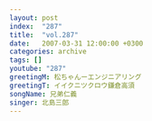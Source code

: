```yaml
---
layout: post
index:  "287"
title:  "vol.287"
date:   2007-03-31 12:00:00 +0300
categories: archive
tags: []
youtube: "287"
greetingM: 松ちゃんーエンジニアリング
greetingT: イイクニツクロウ鎌倉高須
songName: 兄弟仁義
singer: 北島三郎
---
```

